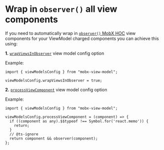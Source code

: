 # Wrap in `observer()` all view components   

If you need to automatically wrap in [`observer()` MobX HOC](https://mobx.js.org/api.html#observer) view components for your ViewModel charged components you can achieve this using:

**1.** [`wrapViewsInObserver`](/api/view-models/view-models-config.html#wrapviewsinobserver) view model config option  

Example:    

```tsx
import { viewModelsConfig } from "mobx-view-model";

viewModelsConfig.wrapViewsInObserver = true;
```


**2.** [`processViewComponent`](/api/view-models/view-models-config.html#processviewcomponent) view model config option  

Example:   

```tsx
import { viewModelsConfig } from "mobx-view-model";

viewModelsConfig.processViewComponent = (component) => {
  if ((component as any).$$typeof !== Symbol.for('react.memo')) {
    return;
  }
  // @ts-ignore
  return component && observer(component);
};
```